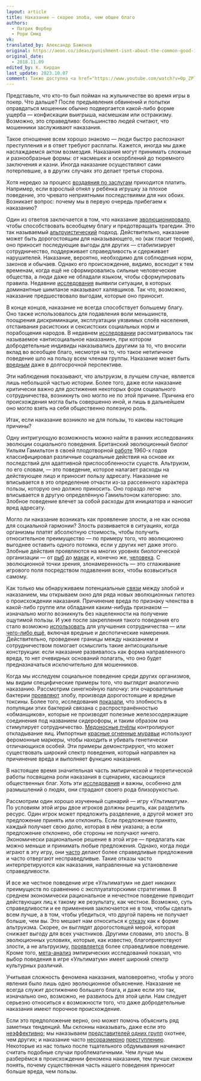 ```yaml
---
layout: article
title: Наказание — скорее злоба, чем общее благо
authors:
  - Патрик Форбер
  - Рори Смид
vk: 
translated_by: Александр Баженов
original: https://aeon.co/ideas/punishment-isnt-about-the-common-good-its-about-spite
original_date:
  - 2018.11.09
edited_by: К. Кирдан
last_update: 2023.10.07
comment: Также доступна <a href="https://www.youtube.com/watch?v=Op_ZPl2H-S8">озвученная</a> неотредактированная версия.
---
```

Представьте, что кто-то был пойман на жульничестве во время игры в покер. Что дальше? После предъявления обвинений и попытки оправдаться мошенник обычно подвергается какой-либо форме ущерба — конфискации выигрыша, насмешкам или остракизму. Возможно, это справедливо: большинство людей считают, что мошенники заслуживают наказания.

Такое отношение всем хорошо знакомо — люди быстро распознают преступления и в ответ требуют расплаты. Кажется, иногда мы даже наслаждаемся актом возмездия. Наказания могут принимать сложные и разнообразные формы: от насмешек и оскорблений до тюремного заключения и казни. Иногда наказание осуществляют сами потерпевшие, а в других случаях это делает третья сторона.

Хотя нередко за процесс [воздаяния по заслугам](https://aeon.co/essays/on-free-will-daniel-dennett-and-gregg-caruso-go-head-to-head) приходится платить. Например, если взрослый отнял у ребёнка игрушку за плохое поведение, это чревато неприятными последствиями для них обоих. Возникает вопрос: почему мы в первую очередь прибегаем к наказанию?

Один из ответов заключается в том, что наказание [эволюционировало](http://science.sciencemag.org/content/162/3859/1243), чтобы способствовать всеобщему благу и предотвращать трагедии. Это так называемый [альтруистический](http://www.pnas.org/content/100/6/3531) подход. Действительно, наказание может быть дорогостоящим для наказывающего, но (как гласит теория), оно приносит последующие выгоды для других — стабилизирует сотрудничество, поддерживает справедливость и сдерживает нарушителей. Наказание, вероятно, необходимо для соблюдения норм, законов и обычаев. Однако его происхождение, видимо, восходит к тем временам, когда ещё не сформировались сильные человеческие общества, а люди даже не обладали языком, чтобы сформулировать правила. Недавние [исследования](http://www.pnas.org/content/113/36/10215) выявили ситуации, в которых доминантные шимпанзе наказывают халявщиков. Так что, возможно, наказание предшествовало выгодам, которые оно приносит.

В конце концов, наказание не всегда способствует большему благу. Оно также использовалось для подавления воли меньшинств, поощрения дискриминации, эксплуатации уязвимых слоёв населения, отстаивания расистских и сексистских социальных норм и порабощения народов. В недавнем [исследовании](https://www.sciencedirect.com/science/article/pii/S0049089X12002219) рассматривалось так называемое «антисоциальное наказание», при котором добродетельные индивиды наказывались другими за то, что вносили вклад во всеобщее благо, несмотря на то, что такое нетипичное поведение шло на пользу всем членам группы. Наказание может быть [вредным](http://journals.sagepub.com/doi/abs/10.1177/0022002711408010) даже в долгосрочной перспективе.

Эти наблюдения показывают, что альтруизм, в лучшем случае, является лишь небольшой частью истории. Более того, даже если наказание критически важно для достижения некоторых форм социального сотрудничества, возникнуть оно могло не по этой причине. Причина его происхождения могла быть совершенно иной, и лишь в дальнейшем оно могло взять на себя общественно полезную роль.

Итак, если наказание возникло не для пользы, то каковы настоящие причины?

Одну интригующую возможность можно найти в ранних исследованиях эволюции социального поведения. Британский эволюционный биолог Уильям Гамильтон в своей плодотворной [работе](https://www.sciencedirect.com/science/article/pii/0022519364900384) 1960-х годов классифицировал различные социальные действия на основе их последствий для адаптивной приспособленности существ. Альтруизм, по его словам, — это поведение, которое налагает расходы на действующее лицо и приносит пользу адресату. Наказание не вписывается в это определение отчасти из-за рассеянного характера пользы, которую оно должно приносить. Оно гораздо легче вписывается в другую определённую Гамильтоном категорию: зло. Злобное поведение влечет за собой расходы для инициатора и наносит вред адресату.

Могло ли наказание возникать как проявление злости, а не как основа для социальной гармонии? Злость развивается в ситуациях, когда организмы платят абсолютную стоимость, чтобы получить относительное преимущество — по примеру того, что эволюционно выгоднее оставить одного потомка, если у других нет даже этого. Злобные действия проявляются на многих уровнях биологической организации — от [рыб](https://link.springer.com/article/10.1007/BF00166704) до [макак](https://link.springer.com/article/10.1007/BF02382049) и, конечно же, [человека](http://psycnet.apa.org/record/2014-05941-001). С эволюционной точки зрения, злонамеренность — это сглаживание игрового поля посредством подавления всех, чтобы возвыситься самому.

Как только мы обнаруживаем потенциальные [связи](http://rstb.royalsocietypublishing.org/content/365/1553/2635) между злобой и наказанием, мы открываем окно для ряда новых эволюционных гипотез о происхождении наказания. Причинение вреда по признаку членства в какой-либо группе или обладания каким-нибудь признаком — изначально могло возникнуть без нацеленности на получение ощутимой пользы. И уже после закрепления такого поведения его стало возможно [использовать](https://www.nature.com/articles/srep25813) для улучшения сотрудничества — или [чего-либо ещё](https://www.sciencedirect.com/science/article/pii/016230959290032Y), включая вредные и деспотические намерения. Действительно, проведение границы между наказанием и сотрудничеством помогает осмыслить такие антисоциальные конструкции: если наказание развивалось как форма направленного вреда, то нет очевидных оснований полагать, что оно будет предназначаться исключительно для мошенников.

Когда мы исследуем социальное поведение среди других организмов, мы видим специфические примеры того, что выглядит аналогично наказанию. Рассмотрим синегнойную палочку: эти очаровательные бактерии [проявляют](https://www.journals.uchicago.edu/doi/abs/10.1086/660827) злобу, производя дорогостоящие и вредные токсины. Более того, исследования [показали](https://www.ncbi.nlm.nih.gov/pmc/articles/PMC3795443/), что злобность в популяции этих бактерий связана с распространённостью «обманщиков», которые не производят полезные железосодержащие соединения под названием сидерофоры, и таким образом она стимулирует сотрудничество. [Медоносные пчёлы](http://www.pnas.org/content/101/23/8649) контролируют откладывание яиц. Импортные [красные огненные муравьи](https://www.nature.com/articles/29064) используют феромонные маркеры, чтобы находить и убивать генетически отличающихся особей. Эти примеры демонстрируют, что может существовать широкий спектр поведения, который направлен на причинение вреда и выполняет функцию наказания.

В настоящее время значительная часть эмпирической и теоретической работы посвящена роли наказания в сценариях, касающихся общественных благ. Хоть эти [исследования](https://www.nature.com/articles/415137a) и важны, особенно для размышлений о людях, они страдают своего рода близорукостью.

Рассмотрим один хорошо изученный сценарий — игру «Ультиматум». По условиям этой игры двое игроков должны решить, как разделить ресурс. Один игрок может предложить разделение, а другой может это предложение принять или отклонить. Если предложение принято, каждый получает свою долю, которая в нём указана; а если предложение отклонено, обе стороны не получают ничего. Экономически рациональное решение в этой игре — предлагать как можно меньше и принимать любые предложения. Однако, когда люди играют в эту игру, они [часто](https://www.aeaweb.org/articles?id=10.1257/jep.2.4.195) делают более справедливые предложения и часто отвергают несправедливые. Такие отказы часто интерпретируются как наказания, направленные на установление справедливости.

И все же честное поведение игре «Ультиматум» не дает никаких преимуществ по сравнению с эксплуататорскими стратегиями. В среднем экономически рациональное и нечестное поведение приводит действующих лиц к такому же результату, как честное. Возможно, суть справедливости и ее применения заключается не в том, чтобы сделать всем лучше, а в том, чтобы убедиться, что другой парень не получает больше, чем вы. Это мешает нам относиться к [отказу](https://www.nature.com/articles/srep18974) как к форме альтруизма. Скорее, он выглядят дорогостоящей мерой, которая снижает выгоду для всех участников. Другими словами, это злость. В эволюционных условиях, которые, как известно, благоприятствуют злости, а не альтруизму, [проявляется](http://rspb.royalsocietypublishing.org/content/281/1780/20132439) более справедливое поведение. Кроме того, [мета-анализ](https://link.springer.com/article/10.1023/B:EXEC.0000026978.14316.74) эмпирических исследований показал, что выбор поведения в игре «Ультиматум» имеет широкий спектр культурных различий.

Учитывая сложность феномена наказания, маловероятно, чтобы у этого явления было лишь одно эволюционное объяснение. Наказание не всегда служит достижению большего блага, и даже если это так, изначально оно, возможно, не развилось для этой цели. Нам следует серьезно относиться к возможности того, что даже добродетельные наказания имеют порочное происхождение.

Если это предположение верно, оно может помочь объяснить ряд заметных тенденций. Мы склонны наказывать, даже если это [неэффективно](http://www.pewtrusts.org/en/research-and-analysis/issue-briefs/2015/08/federal-drug-sentencing-laws-bring-high-cost-low-return); мы наказываем [представителей одних групп](https://www.journals.uchicago.edu/doi/abs/10.1086/677255) охотнее, чем других; и наказание часто [несоразмерно](https://www.scientificamerican.com/article/the-psychology-of-disproportionate-punishment/) [преступлению](https://aeon.co/essays/what-duelling-can-teach-us-about-taking-offence). Некоторые из нас только после тщательного обдумывания начинают считать подобные случаи проблематичными. Чем лучше мы разберёмся в происхождении феномена наказания, тем лучше сможем понять, почему существенная часть нашего поведения приносит больше вреда, чем пользы.